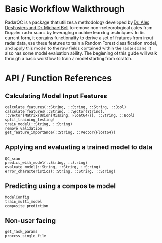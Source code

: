 # Basic Workflow Walkthrough 
RadarQC is a package that utilizes a methodology developed by [Dr. Alex DesRosiers and Dr. Michael Bell](https://journals.ametsoc.org/view/journals/aies/aop/AIES-D-23-0064.1/AIES-D-23-0064.1.xml) to remove non-meteorological gates from Doppler radar scans by leveraging machine learning techniques. In its current form, it contains functionality to derive a set of features from input radar data, use these features to train a Random Forest classification model, and apply this model to the raw fields contained within the radar scans. It also has some model evaluation ability. The beginning of this guide will walk through a basic workflow to train a model starting from scratch. 



# API / Function References 

## Calculating Model Input Features  

```@docs 
calculate_features(::String, ::String, ::String, ::Bool)
calculate_features(::String, ::Vector{String}, ::Vector{Matrix{Union{Missing, Float64}}}, ::String, ::Bool)
split_training_testing!
train_model(::String, ::String)
remove_validation
get_feature_importance(::String, ::Vector{Float64})
``` 

## Applying and evaluating a trained model to data 

```@docs
QC_scan
predict_with_model(::String, ::String)
evaluate_model(::String, ::String, ::String)
error_characteristics(::String, ::String, ::String) 
```

## Predicting using a composite model 

```@docs 
ModelConfig
train_multi_model
composite_prediction 
```

## Non-user facing

```@docs
get_task_params
process_single_file
```
